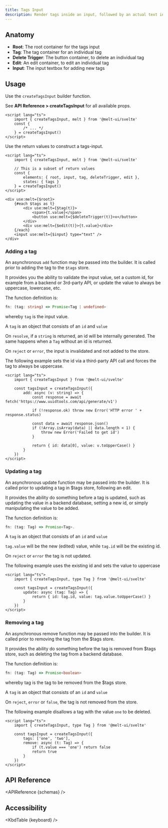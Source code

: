 ```yaml
---
title: Tags Input
description: Render tags inside an input, followed by an actual text input.
---
```


<script>
    import { APIReference, Callout, KbdTable } from '$docs/components/index.js'
    export let schemas
    export let keyboard
</script>

## Anatomy

- **Root**: The root container for the tags input
- **Tag**: The tag container for an individual tag
- **Delete Trigger**: The button container, to delete an individual tag
- **Edit**: An edit container, to edit an individual tag
- **Input**: The input textbox for adding new tags

## Usage

Use the `createTagsInput` builder function.

<Callout type="info">
    See <strong>API Reference > createTagsInput</strong> for all available props.
</Callout>

```svelte
<script lang="ts">
	import { createTagsInput, melt } from '@melt-ui/svelte'
	const {
		/* ... */
	} = createTagsInput()
</script>
```

Use the return values to construct a tags-input.

```svelte
<script lang="ts">
	import { createTagsInput, melt } from '@melt-ui/svelte'

	// This is a subset of return values
	const {
		elements: { root, input, tag, deleteTrigger, edit },
		states: { tags }
	} = createTagsInput()
</script>

<div use:melt={$root}>
	{#each $tags as t}
		<div use:melt={$tag(t)}>
			<span>{t.value}</span>
			<button use:melt={$deleteTrigger(t)}>x</button>
		</div>
		<div use:melt={$edit(t)}>{t.value}</div>
	{/each}
	<input use:melt={$input} type="text" />
</div>
```

### Adding a tag

An asynchronous `add` function may be passed into the builder. It is called prior to adding the tag
to the `$tags` store.

It provides you the ability to validate the input value, set a custom id, for example from a backend
or 3rd-party API, or update the value to always be uppercase, lowercase, etc.

The function definition is:

```ts
fn: (tag: string) => Promise<Tag | undefined>
```

whereby `tag` is the input value.

<Callout type="info">
A <code>tag</code> is an object that consists of an <code>id</code> and <code>value</code>
</Callout>

On `resolve`, if a `string` is returned, an id will be internally generated. The same happens when a
`Tag` without an id is returned.

On `reject` or `error`, the input is invalidated and not added to the store.

The following example sets the id via a third-party API call and forces the tag to always be
uppercase.

```svelte
<script lang="ts">
	import { createTagsInput } from '@melt-ui/svelte'

	const tagsInput = createTagsInput({
		add: async (v: string) => {
			const response = await fetch('https://www.uuidtools.com/api/generate/v1')

			if (!response.ok) throw new Error('HTTP error ' + response.status)

			const data = await response.json()
			if (!Array.isArray(data) || data.length < 1) {
				throw new Error('Failed to get id')
			}

			return { id: data[0], value: v.toUpperCase() }
		}
	})
</script>
```

### Updating a tag

An asynchronous update function may be passed into the builder. It is called prior to updating a tag
in $tags store, following an edit.

It provides the ability do something before a tag is updated, such as updating the value in a
backend database, setting a new id, or simply manipulating the value to be added.

The function definition is:

```ts
fn: (tag: Tag) => Promise<Tag>.
```

<Callout type="info">
A <code>tag</code> is an object that consists of an <code>id</code> and <code>value</code>
</Callout>

`tag.value` will be the new (edited) value, while `tag.id` will be the existing id.

On `reject` or `error` the tag is not updated.

The following example uses the existing id and sets the value to uppercase

```svelte
<script lang="ts">
	import { createTagsInput, type Tag } from '@melt-ui/svelte'

	const tagsInput = createTagsInput({
		update: async (tag: Tag) => {
			return { id: tag.id, value: tag.value.toUpperCase() }
		}
	})
</script>
```

### Removing a tag

An asynchronous remove function may be passed into the builder. It is called prior to removing the
tag from the $tags store.

It provides the ability do something before the tag is removed from $tags store, such as deleting
the tag from a backend database.

The function definition is:

```ts
fn: (tag: Tag) => Promise<boolean>
```

whereby tag is the tag to be removed from the $tags store.

<Callout type="info">
A <code>tag</code> is an object that consists of an <code>id</code> and <code>value</code>
</Callout>

On `reject`, `error` or `false`, the tag is not removed from the store.

The following example disallows a tag with the value `one` to be deleted.

```svelte
<script lang="ts">
	import { createTagsInput, type Tag } from '@melt-ui/svelte'

	const tagsInput = createTagsInput({
		tags: ['one', 'two'],
		remove: async (t: Tag) => {
			if (t.value === 'one') return false
			return true
		}
	})
</script>
```

## API Reference

<APIReference {schemas} />

## Accessibility

<KbdTable {keyboard} />
